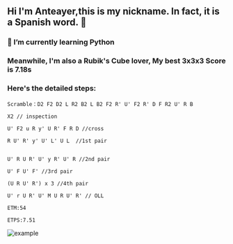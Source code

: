 ## Hi I'm Anteayer,this is my nickname. In fact, it is a Spanish word. 👋

### 🌱 I’m currently learning Python 

### Meanwhile, I'm also a Rubik's Cube lover, My best 3x3x3 Score is 7.18s

### Here's the detailed steps:


    Scramble：D2 F2 D2 L R2 B2 L B2 F2 R' U' F2 R' D F R2 U' R B

    X2 // inspection

    U' F2 u R y' U R' F R D //cross

    R U' R' y' U' L' U L  //1st pair


    U' R U R' U' y R' U' R //2nd pair

    U' F U' F' //3rd pair

    (U R U' R') x 3 //4th pair

    U' r U R' U' M U R U' R' // OLL

    ETM:54

    ETPS:7.51
    
![example](https://img.shields.io/twitter/url?style=social)
